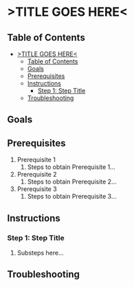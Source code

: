 # >TITLE GOES HERE<

<!-- (DELETE) YOU MAY ADD A SUBTITLE HERE -->

## Table of Contents

- [\>TITLE GOES HERE\<](#title-goes-here)
  - [Table of Contents](#table-of-contents)
  - [Goals](#goals)
  - [Prerequisites](#prerequisites)
  - [Instructions](#instructions)
    - [Step 1: Step Title](#step-1-step-title)
  - [Troubleshooting](#troubleshooting)

## Goals

<!-- (DELETE) A brief an concise list of the specific goals that a user will
    achieve if they follow this guide.-->

## Prerequisites

<!-- (DELETE) A list of any prerequisites or requirements for the
    tutorial. This may include software versions, hardware requirements, or
    any other necessary tools or information.-->

1. Prerequisite 1
   1. Steps to obtain Prerequisite 1...
2. Prerequisite 2
   1. Steps to obtain Prerequisite 2...
3. Prerequisite 3
   1. Steps to obtain Prerequisite 3...

## Instructions

<!-- (DELETE) A clear and concise set of instructions for completing the
    how-to guide. Use numbered lists or bullet points to break down complex
    tasks into manageable steps. Include code snippets, screenshots, or diagrams
    as needed to illustrate the process. -->

### Step 1: Step Title

1. Substeps here...

## Troubleshooting

<!-- (DELETE) A section that provides troubleshooting tips and common
    pitfalls to avoid. This may include links to related documentation or
    resources for further learning.-->